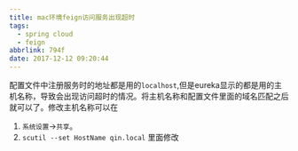 ```yaml
---
title: mac环境feign访问服务出现超时
tags:
  - spring cloud
  - feign
abbrlink: 794f
date: 2017-12-12 09:20:44
---
```


配置文件中注册服务时的地址都是用的`localhost`,但是eureka显示的都是用的主机名称，导致会出现访问超时的情况。将主机名称和配置文件里面的域名匹配之后就可以了。修改主机名称可以在
1. `系统设置`->`共享`。
2. `scutil --set HostName qin.local`
里面修改
